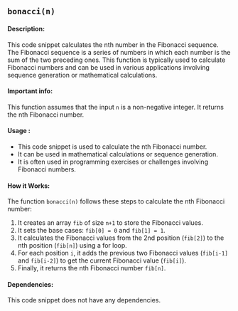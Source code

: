 ## `bonacci(n)`

#### Description:
This code snippet calculates the nth number in the Fibonacci sequence. The Fibonacci sequence is a series of numbers in which each number is the sum of the two preceding ones. This function is typically used to calculate Fibonacci numbers and can be used in various applications involving sequence generation or mathematical calculations.

#### Important info:
This function assumes that the input `n` is a non-negative integer. It returns the nth Fibonacci number.

#### Usage :

- This code snippet is used to calculate the nth Fibonacci number.
- It can be used in mathematical calculations or sequence generation.
- It is often used in programming exercises or challenges involving Fibonacci numbers.

#### How it Works:
The function `bonacci(n)` follows these steps to calculate the nth Fibonacci number:

1. It creates an array `fib` of size `n+1` to store the Fibonacci values.
2. It sets the base cases: `fib[0] = 0` and `fib[1] = 1`.
3. It calculates the Fibonacci values from the 2nd position (`fib[2]`) to the nth position (`fib[n]`) using a for loop.
4. For each position `i`, it adds the previous two Fibonacci values (`fib[i-1]` and `fib[i-2]`) to get the current Fibonacci value (`fib[i]`).
5. Finally, it returns the nth Fibonacci number `fib[n]`.

#### Dependencies:
This code snippet does not have any dependencies.